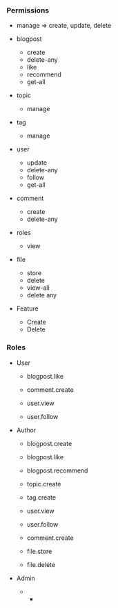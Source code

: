 ### Permissions

* manage => create, update, delete

* blogpost
    * create
    * delete-any
    * like
    * recommend
    * get-all

* topic
    * manage

* tag
    * manage

* user
    * update
    * delete-any
    * follow
    * get-all

* comment
    * create
    * delete-any

* roles
    * view

* file
    * store
    * delete
    * view-all
    * delete any

* Feature
    * Create
    * Delete

### Roles

* User
    * blogpost.like

    * comment.create

    * user.view
    * user.follow

* Author
    * blogpost.create
    * blogpost.like
    * blogpost.recommend

    * topic.create

    * tag.create

    * user.view
    * user.follow

    * comment.create

    * file.store
    * file.delete

* Admin
    * *
